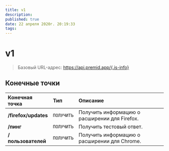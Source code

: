 ```yaml
---
title: v1
description:
published: true
date: 22 апреля 2020г. 20:19:33
tags:
---
```


# v1

> Базовый URL-адрес: https://api.premid.app/{.is-info}


## Конечные точки

<table>
  <thead>
    <tr>
      <th style="text-align:left">Конечная точка</th>
      <th style="text-align:left">Тип</th>
      <th style="text-align:left">Описание</th>
    </tr>
  </thead>
  <tbody>
    <tr>
      <td style="text-align:left"><b>/firefox/updates</b>
      </td>
      <td style="text-align:left"><code>ПОЛУЧИТЬ</code></td>
      <td style="text-align:left">Получить информацию о расширении для Firefox.</td>
    </tr>
    <tr>
      <td style="text-align:left"><b>/пинг</b>
      </td>
      <td style="text-align:left"><code>ПОЛУЧИТЬ</code></td>
      <td style="text-align:left">Получить тестовый ответ.</td>
    </tr>
    <tr>
      <td style="text-align:left"><b>/пользователей</b>
      </td>
      <td style="text-align:left"><code>ПОЛУЧИТЬ</code></td>
      <td style="text-align:left">Получить информацию о расширении для Chrome.</td>
    </tr>
  </tbody>
</table>

